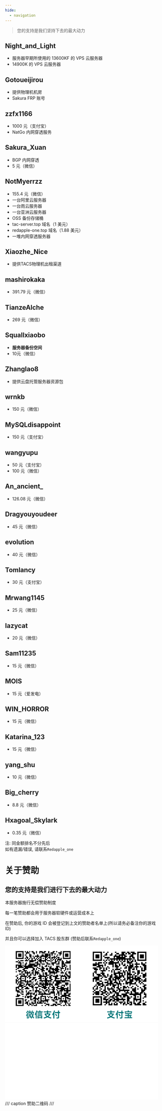 ```yaml
---
hide:
  - navigation
---
```

> 您的支持是我们坚持下去的最大动力
## Night_and_Light
- 服务器早期所使用的 13600KF 的 VPS 云服务器
- 14900K 的 VPS 云服务器

## Gotoueijirou
- 提供物理机机房
- Sakura FRP 账号

## zzfx1166
- 1000 元（支付宝）
- NatGo 内网穿透服务

## Sakura_Xuan
- BGP 内网穿透
- 5 元（微信）

## NotMyerrzz
- 155.4 元（微信）
- 一台阿里云服务器
- 一台雨云服务器
- 一台亚洲云服务器
- OSS 备份存储桶
- tac-server.top 域名（1 美元）
- redapple-one.top 域名（1.88 美元）
- 一堆内网穿透服务器

## Xiaozhe_Nice
- 提供TACS物理机出租渠道

## mashirokaka
- 391.79 元（微信）

## TianzeAlche
- 269 元（微信）

## Squallxiaobo
- **服务器备份空间**
- 10元（微信）

## Zhanglao8
- 提供云盘托管服务器资源包

## wrnkb
- 150 元（微信）

## MySQLdisappoint
- 150 元（支付宝）

## wangyupu
- 50 元（支付宝）
- 100 元（微信）

## An_ancient_
- 126.08 元（微信）

## Dragyouyoudeer
- 45 元（微信）

## evolution
- 40 元（微信）

## Tomlancy
- 30 元（支付宝）

## Mrwang1145
- 25 元（微信）

## lazycat
- 20 元（微信）

## Sam11235
- 15 元（微信）

## MOIS
- 15 元（爱发电）

## WIN_HORROR
- 15 元（微信）

## Katarina_123
- 15 元（微信）

## yang_shu
- 10 元（微信）

## Big_cherry
- 8.8 元（微信）

## Hxagoal_Skylark
- 0.35 元（微信）

注: 同金额排名不分先后  
如有遗漏/错误, 请联系`Redapple_one`

# 关于赞助
## 您的支持是我们进行下去的最大动力

本服务器施行无偿赞助制度

每一笔赞助都会用于服务器软硬件或运营成本上

在赞助后, 你的游戏 ID 会被登记到上文的赞助者名单上(所以请务必备注你的游戏 ID)

并且你可以选择加入 TACS 股东群 (赞助后联系`Redapple_one`)

![赞助码亮](images/赞助码亮.png#only-light)
![赞助码暗](images/赞助码暗.png#only-dark)
/// caption
赞助二维码
///